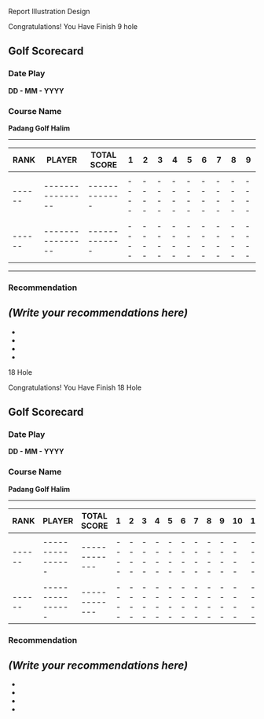Report Illustration Design

Congratulations! You Have Finish 9 hole

## Golf Scorecard

### Date Play  
**DD - MM - YYYY**

### Course Name  
**Padang Golf Halim**

---

| RANK | PLAYER         | TOTAL SCORE | 1  | 2  | 3  | 4  | 5  | 6  | 7  | 8  | 9  |
|------|----------------|-------------|----|----|----|----|----|----|----|----|----|
|      |                |             |    |    |    |    |    |    |    |    |    |
|------|----------------|-------------|----|----|----|----|----|----|----|----|----|
|      |                |             |    |    |    |    |    |    |    |    |    |
|------|----------------|-------------|----|----|----|----|----|----|----|----|----|

---

### Recommendation

*(Write your recommendations here)*  
-  
-  
-  
-  
-  


18 Hole

Congratulations! You Have Finish 18 Hole

## Golf Scorecard

### Date Play  
**DD - MM - YYYY**

### Course Name  
**Padang Golf Halim**

---

| RANK | PLAYER         | TOTAL SCORE | 1  | 2  | 3  | 4  | 5  | 6  | 7  | 8  | 9  | 10 | 11 | 12 | 13 | 14 | 15 | 16 | 17 | 18 |
|------|----------------|-------------|----|----|----|----|----|----|----|----|----|----|----|----|----|----|----|----|----|----|
|      |                |             |    |    |    |    |    |    |    |    |    |    |    |    |    |    |    |    |    |    |
|------|----------------|-------------|----|----|----|----|----|----|----|----|----|----|----|----|----|----|----|----|----|----|
|      |                |             |    |    |    |    |    |    |    |    |    |    |    |    |    |    |    |    |    |    |
|------|----------------|-------------|----|----|----|----|----|----|----|----|----|----|----|----|----|----|----|----|----|----|

### Recommendation

*(Write your recommendations here)*  
-  
-  
-  
-  
-  